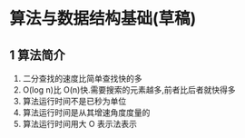 # 算法与数据结构基础(草稿)

## 1 算法简介

1. 二分查找的速度比简单查找快的多
1. O(log n)比 O(n)快.需要搜索的元素越多,前者比后者就快得多
1. 算法运行时间不是已秒为单位
1. 算法运行时间是从其增速角度度量的
1. 算法运行时间用大 O 表示法表示


